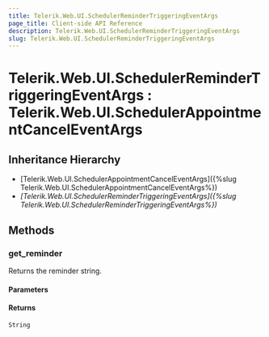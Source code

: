 ```yaml
---
title: Telerik.Web.UI.SchedulerReminderTriggeringEventArgs
page_title: Client-side API Reference
description: Telerik.Web.UI.SchedulerReminderTriggeringEventArgs
slug: Telerik.Web.UI.SchedulerReminderTriggeringEventArgs
---
```


# Telerik.Web.UI.SchedulerReminderTriggeringEventArgs : Telerik.Web.UI.SchedulerAppointmentCancelEventArgs

## Inheritance Hierarchy

* [Telerik.Web.UI.SchedulerAppointmentCancelEventArgs]({%slug Telerik.Web.UI.SchedulerAppointmentCancelEventArgs%})
* *[Telerik.Web.UI.SchedulerReminderTriggeringEventArgs]({%slug Telerik.Web.UI.SchedulerReminderTriggeringEventArgs%})*


## Methods

### get_reminder

Returns the reminder string.

#### Parameters

#### Returns

`String`

